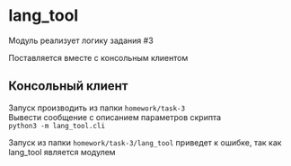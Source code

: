 # lang_tool
Модуль реализует логику задания #3

Поставляется вместе с консольным клиентом

## Консольный клиент
Запуск производить из папки `homework/task-3`<br>
Вывести сообщение с описанием параметров скрипта<br>
`python3 -m lang_tool.cli`

Запуск из папки `homework/task-3/lang_tool` приведет к ошибке, так как
lang_tool является модулем
